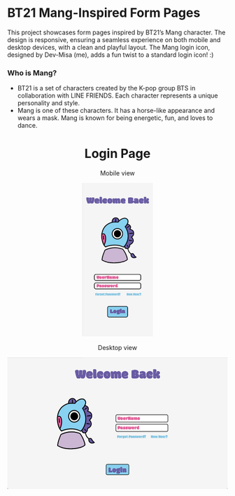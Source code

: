 # BT21 Mang-Inspired Form Pages
This project showcases form pages inspired by BT21’s Mang character. The design is responsive, ensuring a seamless experience on both mobile and desktop devices, with a clean and playful layout. The Mang login icon, designed by Dev-Misa (me), adds a fun twist to a standard login icon! :)
### Who is Mang?
* BT21 is a set of characters created by the K-pop group BTS in collaboration with LINE FRIENDS. Each character represents a unique personality and style.
* Mang is one of these characters. It has a horse-like appearance and wears a mask. Mang is known for being energetic, fun, and loves to dance.
<div align="center">
  <h1>Login Page</h1>
  <p>Mobile view</p>
  <img src="images/mobile-ui-designv2.jpg" height="350">
  <p>Desktop view</p>
  <img src="images/desktop-ui-designv2.jpg" height="300">
</div>

